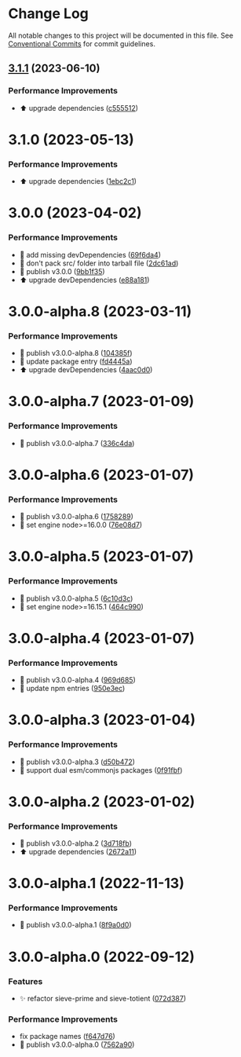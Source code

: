# Change Log

All notable changes to this project will be documented in this file.
See [Conventional Commits](https://conventionalcommits.org) for commit guidelines.

## [3.1.1](https://github.com/guanghechen/algorithm.ts/compare/@algorithm.ts/prime@3.1.0...@algorithm.ts/prime@3.1.1) (2023-06-10)


### Performance Improvements

* ⬆️ upgrade dependencies ([c555512](https://github.com/guanghechen/algorithm.ts/commit/c55551269eda0f98e75fca3fb862ce122b1a4889))





# 3.1.0 (2023-05-13)


### Performance Improvements

* ⬆️ upgrade dependencies ([1ebc2c1](https://github.com/guanghechen/algorithm.ts/commit/1ebc2c167dcc4024d9552aacf5838e1ffc73e58f))



# 3.0.0 (2023-04-02)


### Performance Improvements

* 🔧 add missing devDependencies ([69f6da4](https://github.com/guanghechen/algorithm.ts/commit/69f6da43cf1ecebac9f6bf8a7d8ffaced7f9de4c))
* 🔧 don't pack src/ folder into tarball file ([2dc61ad](https://github.com/guanghechen/algorithm.ts/commit/2dc61ad8c031cfc1ecf4f63c405d3e23eff1d9c9))
* 🔖 publish v3.0.0 ([9bb1f35](https://github.com/guanghechen/algorithm.ts/commit/9bb1f3515444890907c8e811b989f17073f39591))
* ⬆️ upgrade devDependencies ([e88a181](https://github.com/guanghechen/algorithm.ts/commit/e88a181201ea675715be11d165b0c49c0f9224b8))



# 3.0.0-alpha.8 (2023-03-11)


### Performance Improvements

* 🔖 publish v3.0.0-alpha.8 ([104385f](https://github.com/guanghechen/algorithm.ts/commit/104385f40c0be99b843e3342e85b618761047b69))
* 🔧 update package entry ([fd4445a](https://github.com/guanghechen/algorithm.ts/commit/fd4445a0197b21b1d6cc157c543c1f59116c2cc5))
* ⬆️ upgrade devDependencies ([4aac0d0](https://github.com/guanghechen/algorithm.ts/commit/4aac0d0267b4050689e95902d081302131417ec5))



# 3.0.0-alpha.7 (2023-01-09)


### Performance Improvements

* 🔖 publish v3.0.0-alpha.7 ([336c4da](https://github.com/guanghechen/algorithm.ts/commit/336c4da3b92a49804c60d0a6dfb783b14712ce0a))



# 3.0.0-alpha.6 (2023-01-07)


### Performance Improvements

* 🔖 publish v3.0.0-alpha.6 ([1758289](https://github.com/guanghechen/algorithm.ts/commit/1758289e40e4d8786800b21aeed3525a572e89fe))
* 🔧 set engine node>=16.0.0 ([76e08d7](https://github.com/guanghechen/algorithm.ts/commit/76e08d7a410d437f83a84002c97892204c1fd5ca))



# 3.0.0-alpha.5 (2023-01-07)


### Performance Improvements

* 🔖 publish v3.0.0-alpha.5 ([6c10d3c](https://github.com/guanghechen/algorithm.ts/commit/6c10d3c77bf342c7284a27e0fe07ce26fbdba05b))
* 🔧 set engine node>=16.15.1 ([464c990](https://github.com/guanghechen/algorithm.ts/commit/464c99062aeec99258c1a1e475570b549f63addb))



# 3.0.0-alpha.4 (2023-01-07)


### Performance Improvements

* 🔖 publish v3.0.0-alpha.4 ([969d685](https://github.com/guanghechen/algorithm.ts/commit/969d68502c3c35690ed7aee86dde2fe60cddddfc))
* 🔧 update npm entries ([950e3ec](https://github.com/guanghechen/algorithm.ts/commit/950e3ec1d0c9ec3a53de613b9048b3442697404d))



# 3.0.0-alpha.3 (2023-01-04)


### Performance Improvements

* 🔖 publish v3.0.0-alpha.3 ([d50b472](https://github.com/guanghechen/algorithm.ts/commit/d50b4725bde1b43474f490a29672db5aa1482ae3))
* 🔧 support dual esm/commonjs packages ([0f91fbf](https://github.com/guanghechen/algorithm.ts/commit/0f91fbf7c22d7778175ee833afdcf05df5dd34ba))



# 3.0.0-alpha.2 (2023-01-02)


### Performance Improvements

* 🔖 publish v3.0.0-alpha.2 ([3d718fb](https://github.com/guanghechen/algorithm.ts/commit/3d718fba94605e2fd60a3056b502e2e1376ca0ed))
* ⬆️ upgrade dependencies ([2672a11](https://github.com/guanghechen/algorithm.ts/commit/2672a119246358d4589ae36bcabd044d395b6136))



# 3.0.0-alpha.1 (2022-11-13)


### Performance Improvements

* 🔖 publish v3.0.0-alpha.1 ([8f9a0d0](https://github.com/guanghechen/algorithm.ts/commit/8f9a0d0dfee15efc08c4165848123b118c13ce81))



# 3.0.0-alpha.0 (2022-09-12)


### Features

* ✨ refactor sieve-prime and sieve-totient ([072d387](https://github.com/guanghechen/algorithm.ts/commit/072d387775fbc29427c05941f82eaba58f210e44))


### Performance Improvements

* fix package names ([f647d76](https://github.com/guanghechen/algorithm.ts/commit/f647d76ebf0606a773624c9d0121151d6e75ddd3))
* 🔖 publish v3.0.0-alpha.0 ([7562a90](https://github.com/guanghechen/algorithm.ts/commit/7562a908843d63b6b1bf92e7aa2104e7b294eaa0))
